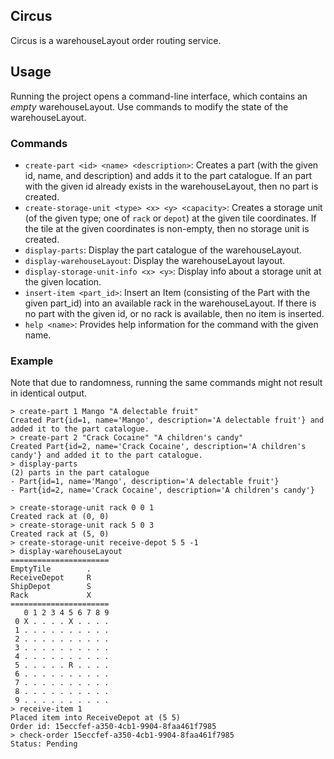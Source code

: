 ## Circus

Circus is a warehouseLayout order routing service.

## Usage

Running the project opens a command-line interface, which contains an _empty_ warehouseLayout. Use commands to modify the state of the warehouseLayout.

### Commands

- ``create-part <id> <name> <description>``: Creates a part (with the given id, name, and description) and adds it to the part catalogue. If an part with the given id already exists in the warehouseLayout, then no part is created. 
- ``create-storage-unit <type> <x> <y> <capacity>``: Creates a storage unit (of the given type; one of ``rack`` or ``depot``) at the given tile coordinates. If the tile at the given coordinates is non-empty, then no storage unit is created.
- ``display-parts``: Display the part catalogue of the warehouseLayout.
- ``display-warehouseLayout``: Display the warehouseLayout layout.
- ``display-storage-unit-info <x> <y>``: Display info about a storage unit at the given location.
- ``insert-item <part_id>``: Insert an Item (consisting of the Part with the given part_id) into an available rack in the warehouseLayout. If there is no part with the given id, or no rack is available, then no item is inserted.
- ``help <name>``: Provides help information for the command with the given name.

### Example
Note that due to randomness, running the same commands might not result in identical output.
```
> create-part 1 Mango "A delectable fruit"
Created Part{id=1, name='Mango', description='A delectable fruit'} and added it to the part catalogue.
> create-part 2 "Crack Cocaine" "A children's candy"
Created Part{id=2, name='Crack Cocaine', description='A children's candy'} and added it to the part catalogue.
> display-parts
(2) parts in the part catalogue
- Part{id=1, name='Mango', description='A delectable fruit'}
- Part{id=2, name='Crack Cocaine', description='A children's candy'}

> create-storage-unit rack 0 0 1
Created rack at (0, 0)
> create-storage-unit rack 5 0 3
Created rack at (5, 0)
> create-storage-unit receive-depot 5 5 -1
> display-warehouseLayout
======================
EmptyTile        .
ReceiveDepot     R
ShipDepot        S
Rack             X
======================
   0 1 2 3 4 5 6 7 8 9
 0 X . . . . X . . . .
 1 . . . . . . . . . .
 2 . . . . . . . . . .
 3 . . . . . . . . . .
 4 . . . . . . . . . .
 5 . . . . . R . . . .
 6 . . . . . . . . . .
 7 . . . . . . . . . .
 8 . . . . . . . . . .
 9 . . . . . . . . . .
> receive-item 1
Placed item into ReceiveDepot at (5 5)
Order id: 15eccfef-a350-4cb1-9904-8faa461f7985
> check-order 15eccfef-a350-4cb1-9904-8faa461f7985
Status: Pending
```
